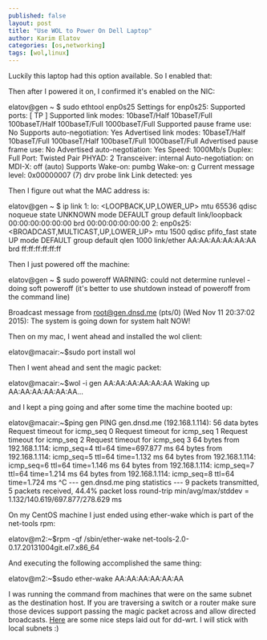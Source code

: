 ```yaml
---
published: false
layout: post
title: "Use WOL to Power On Dell Laptop"
author: Karim Elatov
categories: [os,networking]
tags: [wol,linux]
---
```


Luckily this laptop had this option available. So I enabled that:


Then after I powered it on, I confirmed it's enabled on the NIC:

elatov@gen ~ $ sudo ethtool enp0s25
Settings for enp0s25:
	Supported ports: [ TP ]
	Supported link modes:   10baseT/Half 10baseT/Full
	                        100baseT/Half 100baseT/Full
	                        1000baseT/Full
	Supported pause frame use: No
	Supports auto-negotiation: Yes
	Advertised link modes:  10baseT/Half 10baseT/Full
	                        100baseT/Half 100baseT/Full
	                        1000baseT/Full
	Advertised pause frame use: No
	Advertised auto-negotiation: Yes
	Speed: 1000Mb/s
	Duplex: Full
	Port: Twisted Pair
	PHYAD: 2
	Transceiver: internal
	Auto-negotiation: on
	MDI-X: off (auto)
	Supports Wake-on: pumbg
	Wake-on: g
	Current message level: 0x00000007 (7)
			       drv probe link
	Link detected: yes

Then I figure out what the MAC address is:

elatov@gen ~ $ ip link
1: lo: <LOOPBACK,UP,LOWER_UP> mtu 65536 qdisc noqueue state UNKNOWN mode DEFAULT group default
    link/loopback 00:00:00:00:00:00 brd 00:00:00:00:00:00
2: enp0s25: <BROADCAST,MULTICAST,UP,LOWER_UP> mtu 1500 qdisc pfifo_fast state UP mode DEFAULT group default qlen 1000
    link/ether AA:AA:AA:AA:AA:AA brd ff:ff:ff:ff:ff:ff

Then I just powered off the machine:

elatov@gen ~ $ sudo poweroff
WARNING: could not determine runlevel - doing soft poweroff
  (it's better to use shutdown instead of poweroff from the command line)

Broadcast message from root@gen.dnsd.me (pts/0) (Wed Nov 11 20:37:02 2015):
The system is going down for system halt NOW!

Then on my mac, I went ahead and installed the wol client:

elatov@macair:~$sudo port install wol

Then I went ahead and sent the magic packet:

elatov@macair:~$wol -i gen AA:AA:AA:AA:AA:AA
Waking up AA:AA:AA:AA:AA:AA...

and I kept a ping going and after some time the machine booted up:

elatov@macair:~$ping gen
PING gen.dnsd.me (192.168.1.114): 56 data bytes
Request timeout for icmp_seq 0
Request timeout for icmp_seq 1
Request timeout for icmp_seq 2
Request timeout for icmp_seq 3
64 bytes from 192.168.1.114: icmp_seq=4 ttl=64 time=697.877 ms
64 bytes from 192.168.1.114: icmp_seq=5 ttl=64 time=1.132 ms
64 bytes from 192.168.1.114: icmp_seq=6 ttl=64 time=1.146 ms
64 bytes from 192.168.1.114: icmp_seq=7 ttl=64 time=1.214 ms
64 bytes from 192.168.1.114: icmp_seq=8 ttl=64 time=1.724 ms
^C
--- gen.dnsd.me ping statistics ---
9 packets transmitted, 5 packets received, 44.4% packet loss
round-trip min/avg/max/stddev = 1.132/140.619/697.877/278.629 ms

On my CentOS machine I just ended using ether-wake which is part of the
net-tools rpm:

elatov@m2:~$rpm -qf /sbin/ether-wake
net-tools-2.0-0.17.20131004git.el7.x86_64

And executing the following accomplished the same thing:

elatov@m2:~$sudo ether-wake AA:AA:AA:AA:AA:AA

I was running the command from machines that were on the same subnet as the
destination host. If you
are traversing a switch or a router make sure those devices support passing
the magic packet across and allow directed broadcasts.
[Here](http://www.dd-wrt.com/wiki/index.php/WOL)  are some nice steps laid out
for dd-wrt. I will stick with local subnets :)

